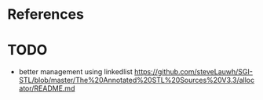 # References

# TODO

- better management using linkedlist
  https://github.com/steveLauwh/SGI-STL/blob/master/The%20Annotated%20STL%20Sources%20V3.3/allocator/README.md
